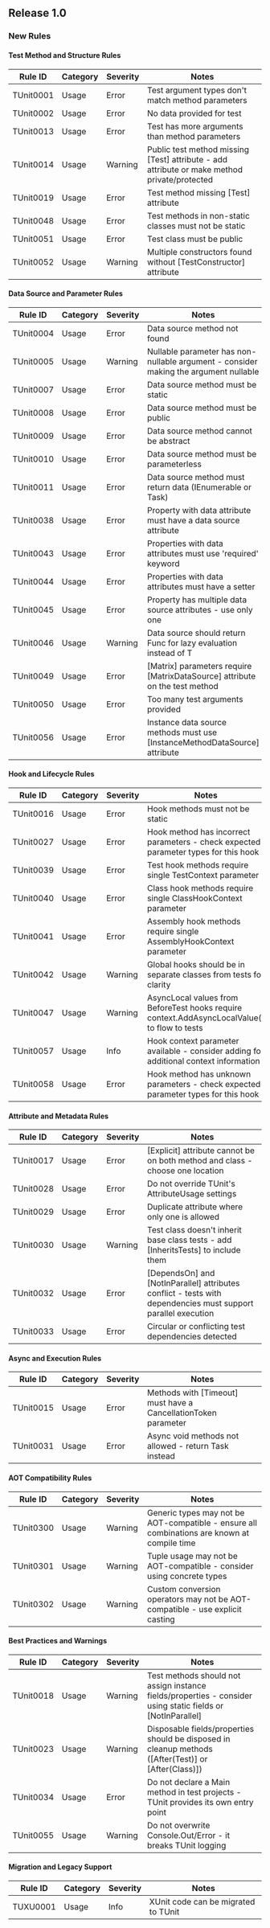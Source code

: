## Release 1.0

### New Rules

#### Test Method and Structure Rules
Rule ID | Category | Severity | Notes                                          
--------|----------|----------|------------------------------------------------
TUnit0001 | Usage | Error | Test argument types don't match method parameters
TUnit0002 | Usage | Error | No data provided for test
TUnit0013 | Usage | Error | Test has more arguments than method parameters
TUnit0014 | Usage | Warning | Public test method missing [Test] attribute - add attribute or make method private/protected
TUnit0019 | Usage | Error | Test method missing [Test] attribute
TUnit0048 | Usage | Error | Test methods in non-static classes must not be static
TUnit0051 | Usage | Error | Test class must be public
TUnit0052 | Usage | Warning | Multiple constructors found without [TestConstructor] attribute

#### Data Source and Parameter Rules
Rule ID | Category | Severity | Notes                                          
--------|----------|----------|------------------------------------------------
TUnit0004 | Usage | Error | Data source method not found
TUnit0005 | Usage | Warning | Nullable parameter has non-nullable argument - consider making the argument nullable
TUnit0007 | Usage | Error | Data source method must be static
TUnit0008 | Usage | Error | Data source method must be public
TUnit0009 | Usage | Error | Data source method cannot be abstract
TUnit0010 | Usage | Error | Data source method must be parameterless
TUnit0011 | Usage | Error | Data source method must return data (IEnumerable or Task<IEnumerable>)
TUnit0038 | Usage | Error | Property with data attribute must have a data source attribute
TUnit0043 | Usage | Error | Properties with data attributes must use 'required' keyword
TUnit0044 | Usage | Error | Properties with data attributes must have a setter
TUnit0045 | Usage | Error | Property has multiple data source attributes - use only one
TUnit0046 | Usage | Warning | Data source should return Func<T> for lazy evaluation instead of T
TUnit0049 | Usage | Error | [Matrix] parameters require [MatrixDataSource] attribute on the test method
TUnit0050 | Usage | Error | Too many test arguments provided
TUnit0056 | Usage | Error | Instance data source methods must use [InstanceMethodDataSource] attribute

#### Hook and Lifecycle Rules
Rule ID | Category | Severity | Notes                                          
--------|----------|----------|------------------------------------------------
TUnit0016 | Usage | Error | Hook methods must not be static
TUnit0027 | Usage | Error | Hook method has incorrect parameters - check expected parameter types for this hook
TUnit0039 | Usage | Error | Test hook methods require single TestContext parameter
TUnit0040 | Usage | Error | Class hook methods require single ClassHookContext parameter
TUnit0041 | Usage | Error | Assembly hook methods require single AssemblyHookContext parameter
TUnit0042 | Usage | Warning | Global hooks should be in separate classes from tests for clarity
TUnit0047 | Usage | Warning | AsyncLocal values from BeforeTest hooks require context.AddAsyncLocalValue() to flow to tests
TUnit0057 | Usage | Info | Hook context parameter available - consider adding for additional context information
TUnit0058 | Usage | Error | Hook method has unknown parameters - check expected parameter types for this hook

#### Attribute and Metadata Rules
Rule ID | Category | Severity | Notes                                          
--------|----------|----------|------------------------------------------------
TUnit0017 | Usage | Error | [Explicit] attribute cannot be on both method and class - choose one location
TUnit0028 | Usage | Error | Do not override TUnit's AttributeUsage settings
TUnit0029 | Usage | Error | Duplicate attribute where only one is allowed
TUnit0030 | Usage | Warning | Test class doesn't inherit base class tests - add [InheritsTests] to include them
TUnit0032 | Usage | Error | [DependsOn] and [NotInParallel] attributes conflict - tests with dependencies must support parallel execution
TUnit0033 | Usage | Error | Circular or conflicting test dependencies detected

#### Async and Execution Rules
Rule ID | Category | Severity | Notes                                          
--------|----------|----------|------------------------------------------------
TUnit0015 | Usage | Error | Methods with [Timeout] must have a CancellationToken parameter
TUnit0031 | Usage | Error | Async void methods not allowed - return Task instead

#### AOT Compatibility Rules
Rule ID | Category | Severity | Notes                                          
--------|----------|----------|------------------------------------------------
TUnit0300 | Usage | Warning | Generic types may not be AOT-compatible - ensure all combinations are known at compile time
TUnit0301 | Usage | Warning | Tuple usage may not be AOT-compatible - consider using concrete types
TUnit0302 | Usage | Warning | Custom conversion operators may not be AOT-compatible - use explicit casting

#### Best Practices and Warnings
Rule ID | Category | Severity | Notes                                          
--------|----------|----------|------------------------------------------------
TUnit0018 | Usage | Warning | Test methods should not assign instance fields/properties - consider using static fields or [NotInParallel]
TUnit0023 | Usage | Warning | Disposable fields/properties should be disposed in cleanup methods ([After(Test)] or [After(Class)])
TUnit0034 | Usage | Error | Do not declare a Main method in test projects - TUnit provides its own entry point
TUnit0055 | Usage | Warning | Do not overwrite Console.Out/Error - it breaks TUnit logging

#### Migration and Legacy Support
Rule ID | Category | Severity | Notes                                          
--------|----------|----------|------------------------------------------------
TUXU0001 | Usage | Info | XUnit code can be migrated to TUnit